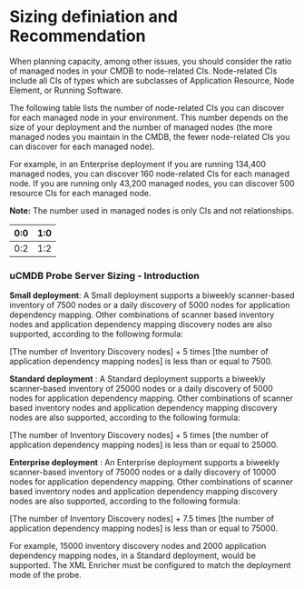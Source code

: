 # Sizing definiation and Recommendation

When planning capacity, among other issues, you should consider the ratio of managed nodes in your CMDB to node-related CIs. Node-related CIs include all CIs of types which are subclasses of Application Resource, Node Element, or Running Software.

The following table lists the number of node-related CIs you can discover for each managed node in your environment. This number depends on the size of your deployment and the number of managed nodes (the more managed nodes you maintain in the CMDB, the fewer node-related CIs you can discover for each managed node).

For example, in an Enterprise deployment if you are running 134,400 managed nodes, you can discover 160 node-related CIs for each managed node. If you are running only 43,200 managed nodes, you can discover 500 resource CIs for each managed node.

**Note:** The number used in managed nodes is only CIs and not relationships.



| 0:0 | 1:0 |
| -- | -- |
| 0:2 | 1:2 |







### uCMDB Probe Server Sizing - Introduction

**Small deployment**: A Small deployment supports a biweekly scanner-based inventory of 7500 nodes or a daily discovery of 5000 nodes for application dependency mapping. Other combinations of scanner based inventory nodes and application dependency mapping discovery nodes are also supported, according to the following formula:

[The number of Inventory Discovery nodes] + 5 times [the number of application dependency mapping nodes] is less than or equal to 7500.

**Standard deployment** : A Standard deployment supports a biweekly scanner-based inventory of 25000 nodes or a daily discovery of 5000 nodes for application dependency mapping. Other combinations of scanner based inventory nodes and application dependency mapping discovery nodes are also supported, according to the following formula:

[The number of Inventory Discovery nodes] + 5 times [the number of application dependency mapping nodes] is less than or equal to 25000.

**Enterprise deployment** : An Enterprise deployment supports a biweekly scanner-based inventory of 75000 nodes or a daily discovery of 10000 nodes for application dependency mapping. Other combinations of scanner based inventory nodes and application dependency mapping discovery nodes are also supported, according to the following formula:

[The number of Inventory Discovery nodes] + 7.5 times [the number of application dependency mapping nodes] is less than or equal to 75000.

For example, 15000 inventory discovery nodes and 2000 application dependency mapping nodes, in a Standard deployment, would be supported. The XML Enricher must be configured to match the deployment mode of the probe.
